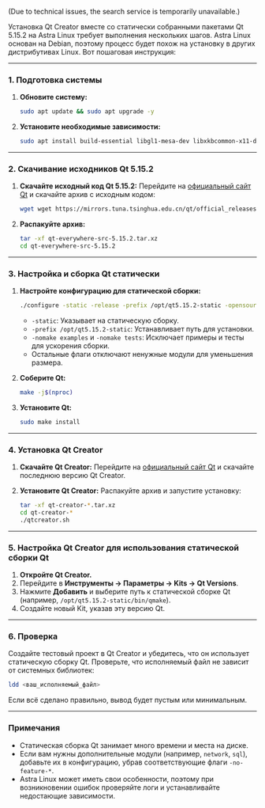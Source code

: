 (Due to technical issues, the search service is temporarily unavailable.)

Установка Qt Creator вместе со статически собранными пакетами Qt 5.15.2 на Astra Linux требует выполнения нескольких шагов. Astra Linux основан на Debian, поэтому процесс будет похож на установку в других дистрибутивах Linux. Вот пошаговая инструкция:

---

### 1. Подготовка системы
1. **Обновите систему:**
   ```bash
   sudo apt update && sudo apt upgrade -y
   ```

2. **Установите необходимые зависимости:**
   ```bash
   sudo apt install build-essential libgl1-mesa-dev libxkbcommon-x11-dev libxcb-xinerama0-dev libxcb-icccm4-dev libxcb-image0-dev libxcb-keysyms1-dev libxcb-render-util0-dev libxcb-xinput-dev libxcb-xkb-dev libxkbcommon-dev libxkbcommon-x11-dev libfontconfig1-dev libfreetype6-dev libinput-dev libxcb-cursor-dev libxcb-xfixes0-dev libxcb-shape0-dev libxcb-randr0-dev libxcb-sync-dev libxcb-xinerama0-dev libxcb-xkb-dev libxcb-xrm-dev libxcb-util-dev libxcb-damage0-dev libxcb-composite0-dev libxcb-present-dev libxcb-res0-dev libxcb-glx0-dev libxcb-shm0-dev libxcb-xv0-dev libxcb-xf86dri0-dev libxcb-xtest0-dev libxcb-xvmc0-dev libxcb-dri2-0-dev libxcb-dri3-dev libxcb-util0-dev libxcb-icccm4-dev libxcb-image0-dev libxcb-keysyms1-dev libxcb-render-util0-dev libxcb-xinput-dev libxcb-xkb-dev libxkbcommon-dev libxkbcommon-x11-dev libfontconfig1-dev libfreetype6-dev libinput-dev libxcb-cursor-dev libxcb-xfixes0-dev libxcb-shape0-dev libxcb-randr0-dev libxcb-sync-dev libxcb-xinerama0-dev libxcb-xkb-dev libxcb-xrm-dev libxcb-util-dev libxcb-damage0-dev libxcb-composite0-dev libxcb-present-dev libxcb-res0-dev libxcb-glx0-dev libxcb-shm0-dev libxcb-xv0-dev libxcb-xf86dri0-dev libxcb-xtest0-dev libxcb-xvmc0-dev libxcb-dri2-0-dev libxcb-dri3-dev libxcb-util0-dev
   ```

---

### 2. Скачивание исходников Qt 5.15.2
1. **Скачайте исходный код Qt 5.15.2:**
   Перейдите на [официальный сайт Qt](https://download.qt.io/official_releases/qt/5.15/5.15.2/single/) и скачайте архив с исходным кодом:
   ```bash
   wget wget https://mirrors.tuna.tsinghua.edu.cn/qt/official_releases/qt/5.15/5.15.2/single/qt-everywhere-src-5.15.2.tar.xz
   ```

2. **Распакуйте архив:**
   ```bash
   tar -xf qt-everywhere-src-5.15.2.tar.xz
   cd qt-everywhere-src-5.15.2
   ```

---

### 3. Настройка и сборка Qt статически
1. **Настройте конфигурацию для статической сборки:**
   ```bash
   ./configure -static -release -prefix /opt/qt5.15.2-static -opensource -confirm-license -nomake examples -nomake tests -no-opengl -no-dbus -no-xcb -no-feature-concurrent -no-feature-sql -no-feature-xml -no-feature-network -no-feature-testlib -no-feature-printsupport -no-feature-widgets -no-feature-gui
   ```

   - `-static`: Указывает на статическую сборку.
   - `-prefix /opt/qt5.15.2-static`: Устанавливает путь для установки.
   - `-nomake examples` и `-nomake tests`: Исключает примеры и тесты для ускорения сборки.
   - Остальные флаги отключают ненужные модули для уменьшения размера.

2. **Соберите Qt:**
   ```bash
   make -j$(nproc)
   ```

3. **Установите Qt:**
   ```bash
   sudo make install
   ```

---

### 4. Установка Qt Creator
1. **Скачайте Qt Creator:**
   Перейдите на [официальный сайт Qt](https://download.qt.io/official_releases/qtcreator/) и скачайте последнюю версию Qt Creator.

2. **Установите Qt Creator:**
   Распакуйте архив и запустите установку:
   ```bash
   tar -xf qt-creator-*.tar.xz
   cd qt-creator-*
   ./qtcreator.sh
   ```

---

### 5. Настройка Qt Creator для использования статической сборки Qt
1. **Откройте Qt Creator.**
2. Перейдите в **Инструменты → Параметры → Kits → Qt Versions**.
3. Нажмите **Добавить** и выберите путь к статической сборке Qt (например, `/opt/qt5.15.2-static/bin/qmake`).
4. Создайте новый Kit, указав эту версию Qt.

---

### 6. Проверка
Создайте тестовый проект в Qt Creator и убедитесь, что он использует статическую сборку Qt. Проверьте, что исполняемый файл не зависит от системных библиотек:
```bash
ldd <ваш_исполняемый_файл>
```

Если всё сделано правильно, вывод будет пустым или минимальным.

---

### Примечания
- Статическая сборка Qt занимает много времени и места на диске.
- Если вам нужны дополнительные модули (например, `network`, `sql`), добавьте их в конфигурацию, убрав соответствующие флаги `-no-feature-*`.
- Astra Linux может иметь свои особенности, поэтому при возникновении ошибок проверяйте логи и устанавливайте недостающие зависимости.
